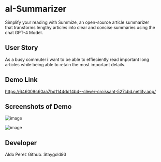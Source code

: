 # aI-Summarizer
Simplify your reading with Summize, an open-source article summarizer
that transforms lengthy articles into clear and concise summaries using the  chat GPT-4 Model.

## User Story
As a busy commuter i want to be able to effieciently read important long articles while being able to retain the most important details.

## Demo Link 
https://646008c60aa7bd1144dd14b4--clever-croissant-527cbd.netlify.app/


## Screenshots of Demo
![image](https://user-images.githubusercontent.com/112224915/235833499-7841fabb-d89f-418a-a06a-84a6e157e309.png)

![image](https://github.com/Staygold93/aI-Summarizer/assets/112224915/431c90cf-a32a-432d-846d-d74145edb7f5)


## Developer 
Aldo Perez
Github: Staygold93






